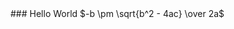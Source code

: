 <header>
  <script type="text/javascript" id="MathJax-script" async
    src="https://cdn.jsdelivr.net/npm/mathjax@3/es5/tex-mml-chtml.js">
  </script>
</header>
<body>
### Hello World
$-b \pm \sqrt{b^2 - 4ac} \over 2a$
</body>
